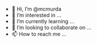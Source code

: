- 👋 Hi, I’m @mcmurda
- 👀 I’m interested in ...
- 🌱 I’m currently learning ...
- 💞️ I’m looking to collaborate on ...
- 📫 How to reach me ...

<!---
mcmurda/mcmurda is a ✨ special ✨ repository because its `README.md` (this file) appears on your GitHub profile.
You can click the Preview link to take a look at your changes.
--->

